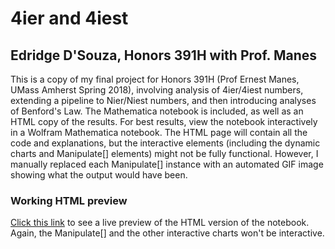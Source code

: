 # 4ier and 4iest

## Edridge D'Souza, Honors 391H with Prof. Manes

This is a copy of my final project for Honors 391H (Prof Ernest Manes, UMass Amherst Spring 2018), involving analysis of 4ier/4iest numbers, extending a pipeline to Nier/Niest numbers, and then introducing analyses of Benford's Law. The Mathematica notebook is included, as well as an HTML copy of the results. For best results, view the notebook interactively in a Wolfram Mathematica notebook. The HTML page will contain all the code and explanations, but the interactive elements (including the dynamic charts and Manipulate[] elements) might not be fully functional. However, I manually replaced each Manipulate[] instance with an automated GIF image showing what the output would have been.

### Working HTML preview

[Click this link](https://htmlpreview.github.io/?https://github.com/edridgedsouza/4ier-and-4iest/blob/master/4ier_and_4iest.htm) to see a live preview of the HTML version of the notebook. Again, the Manipulate[] and the other interactive charts won't be interactive.